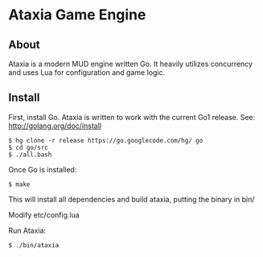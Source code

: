 # Ataxia Game Engine #

## About ##

Ataxia is a modern MUD engine written Go. It heavily utilizes concurrency and uses Lua for configuration and game logic.

## Install ##

First, install Go. Ataxia is written to work with the current Go1 release. See: http://golang.org/doc/install

    $ hg clone -r release https://go.googlecode.com/hg/ go
    $ cd go/src
    $ ./all.bash

Once Go is installed:

    $ make

This will install all dependencies and build ataxia, putting the binary in bin/

Modify etc/config.lua

Run Ataxia:

    $ ./bin/ataxia
